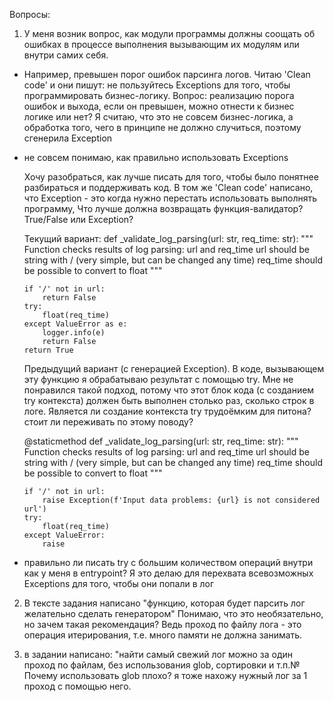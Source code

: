 Вопросы:
1.  У меня возник вопрос, как модули программы должны соощать об ошибках в процессе выполнения вызывающим их модулям или внутри самих себя.

*   Например, превышен порог ошибок парсинга логов.
    Читаю 'Clean code' и они пишут: не пользуйтесь Exceptions для того, чтобы программировать бизнес-логику.
    Вопрос: реализацию порога ошибок и выхода, если он превышен, можно отнести к бизнес логике или нет?
    Я считаю, что это не совсем бизнес-логика, а обработка того, чего в принципе не должно случиться, поэтому сгенерила Exception

*   не совсем понимаю, как правильно использовать Exceptions

    Хочу разобраться, как лучше писать для того, чтобы было понятнее разбираться и поддерживать код.
    В том же 'Clean code' написано, что Exception - это когда нужно перестать использовать выполнять программу, 
    Что лучше должна возвращать функция-валидатор? True/False или Exception? 

    Текущий вариант:
    def _validate_log_parsing(url: str, req_time: str):
        """ Function checks results of log parsing: url and req_time
            url should be string with / (very simple, but can be changed any time)
            req_time should be possible to convert to float """
        
        if '/' not in url:
            return False
        try:
            float(req_time)
        except ValueError as e:
            logger.info(e)
            return False
        return True
        
    Предыдущий вариант (с генерацией Exception). В коде, вызывающем эту функцию я обрабатываю результат с помощью try.
    Мне не понравился такой подход, потому что этот блок кода (с созданием try контекста) должен быть выполнен столько раз, сколько строк в логе.
    Является ли создание контекста try трудоёмким для питона? стоит ли переживать по этому поводу?

    @staticmethod
    def _validate_log_parsing(url: str, req_time: str):
        """ Function checks results of log parsing: url and req_time
            url should be string with / (very simple, but can be changed any time)
            req_time should be possible to convert to float """

        if '/' not in url:
            raise Exception(f'Input data problems: {url} is not considered url')
        try:
            float(req_time)
        except ValueError:
            raise

        
*   правильно ли писать try с большим количеством операций внутри как у меня в entrypoint?
    Я это делаю для перехвата всевозможных Exceptions для того, чтобы они попали в лог

2.  В тексте задания написано "функцию, которая будет парсить лог желательно сделать генератором"
    Понимаю, что это необязательно, но зачем такая рекомендация? Ведь проход по файлу лога - это операция
    итерирования, т.е. много памяти не должна занимать.

3.  в задании написано:
    "найти самый свежий лог можно за один проход по файлам, без использования glob, сортировки и т.п.№
    Почему использовать glob плохо? я тоже нахожу нужный лог за 1 проход с помощью него.